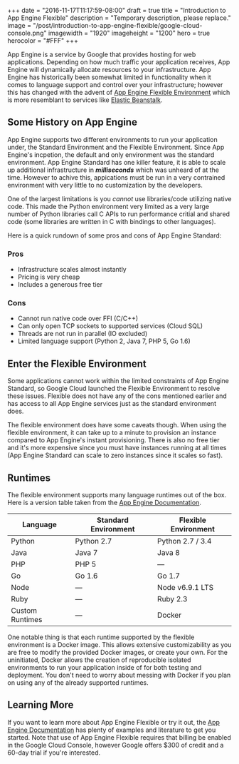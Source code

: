 +++
date = "2016-11-17T11:17:59-08:00"
draft = true
title = "Introduction to App Engine Flexible"
description = "Temporary description, please replace."
image = "/post/introduction-to-app-engine-flexible/google-cloud-console.png"
imagewidth = "1920"
imageheight = "1200"
hero = true
herocolor = "#FFF"
+++

App Engine is a service by Google that provides hosting for web applications. Depending on how much
traffic your application receives, App Engine will dynamically allocate resources to your
infrastructure.  App Engine has historically been somewhat limited in functionality when it comes to
language support and control over your infrastructure; however this has changed with the advent of
[App Engine Flexible Environment](https://cloud.google.com/appengine/docs/flexible/) which is more
resemblant to services like [Elastic Beanstalk](https://aws.amazon.com/elasticbeanstalk/).

<!--more-->

## Some History on App Engine

App Engine supports two different environments to run your application under, the Standard
Environment and the Flexible Environment. Since App Engine's incpetion, the default and only
environment was the standard environment. App Engine Standard has one killer feature, it is able to
scale up additional infrastructure in **_milliseconds_** which was unheard of at the time. However
to achive this, appications must be run in a very contrained environment with very little to no
customization by the developers.

One of the largest limitations is you _cannot_ use libraries/code utilizing native code. This made the
Python environment very limited as a very large number of Python libraries call C APIs to run
performance critial and shared code (some libraries are written in C with bindings to other
languages).

Here is a quick rundown of some pros and cons of App Engine Standard:

### Pros

* Infrastructure scales almost instantly
* Pricing is very cheap
* Includes a generous free tier

### Cons

* Cannot run native code over FFI (C/C++)
* Can only open TCP sockets to supported services (Cloud SQL)
* Threads are not run in parallel (IO excluded)
* Limited language support (Python 2, Java 7, PHP 5, Go 1.6)

## Enter the Flexible Environment

Some applications cannot work within the limited constraints of App Engine Standard, so Google Cloud
launched the Flexible Environment to resolve these issues. Flexible does not have any of the cons
mentioned earlier and has access to all App Engine services just as the standard environment does.

The flexible environment does have some caveats though. When using the flexible environment, it can
take up to a minute to provision an instance compared to App Engine's instant provisioning. There is
also no free tier and it's more expensive since you must have instances running at all times (App
Engine Standard can scale to zero instances since it scales so fast).

## Runtimes

The flexible environment supports many language runtimes out of the box. Here is a version table
taken from the [App Engine Documentation](https://cloud.google.com/appengine/docs).

| Language        | Standard Environment | Flexible Environment |
|-----------------|----------------------|----------------------|
| Python          | Python 2.7           | Python 2.7 / 3.4     |
| Java            | Java 7               | Java 8               |
| PHP             | PHP 5                | —                    |
| Go              | Go 1.6               | Go 1.7               |
| Node            | —                    | Node v6.9.1 LTS      |
| Ruby            | —                    | Ruby 2.3             |
| Custom Runtimes | —                    | Docker               |

One notable thing is that each runtime supported by the flexible environment is a Docker image. This
allows extensive customizability as you are free to modify the provided Docker images, or create
your own. For the uninitiated, Docker allows the creation of reproducible isolated environments to
run your application inside of for both testing and deployment. You don't need to worry about
messing with Docker if you plan on using any of the already supported runtimes.

## Learning More

If you want to learn more about App Engine Flexible or try it out, the [App Engine
Documentation](https://cloud.google.com/appengine/docs/flexible/python/) has plenty of examples and
literature to get you started. Note that use of App Engine Flexible requires that billing be enabled
in the Google Cloud Console, however Google offers $300 of credit and a 60-day trial if you're
interested.
